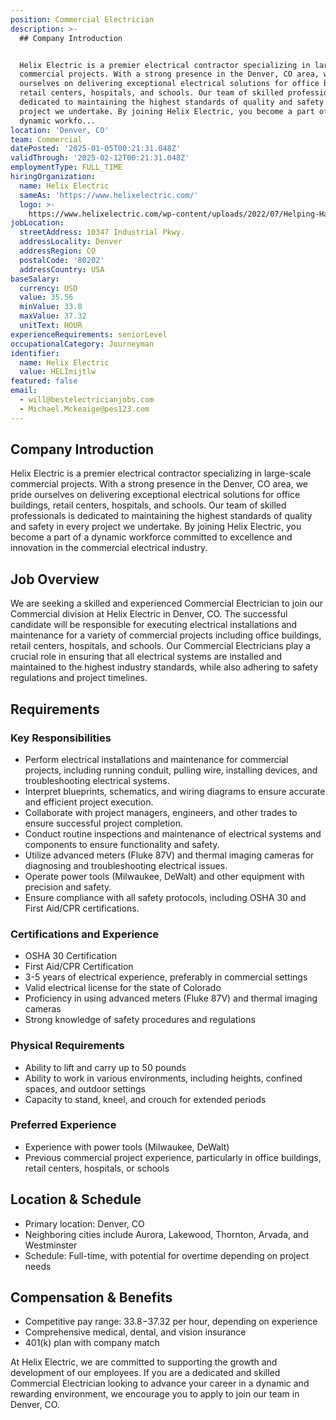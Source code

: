 ```yaml
---
position: Commercial Electrician
description: >-
  ## Company Introduction


  Helix Electric is a premier electrical contractor specializing in large-scale
  commercial projects. With a strong presence in the Denver, CO area, we pride
  ourselves on delivering exceptional electrical solutions for office buildings,
  retail centers, hospitals, and schools. Our team of skilled professionals is
  dedicated to maintaining the highest standards of quality and safety in every
  project we undertake. By joining Helix Electric, you become a part of a
  dynamic workfo...
location: 'Denver, CO'
team: Commercial
datePosted: '2025-01-05T00:21:31.048Z'
validThrough: '2025-02-12T00:21:31.048Z'
employmentType: FULL_TIME
hiringOrganization:
  name: Helix Electric
  sameAs: 'https://www.helixelectric.com/'
  logo: >-
    https://www.helixelectric.com/wp-content/uploads/2022/07/Helping-Hands-Logo_Blue-e1656694113799.jpg
jobLocation:
  streetAddress: 10347 Industrial Pkwy.
  addressLocality: Denver
  addressRegion: CO
  postalCode: '80202'
  addressCountry: USA
baseSalary:
  currency: USD
  value: 35.56
  minValue: 33.8
  maxValue: 37.32
  unitText: HOUR
experienceRequirements: seniorLevel
occupationalCategory: Journeyman
identifier:
  name: Helix Electric
  value: HELImijtlw
featured: false
email:
  - will@bestelectricianjobs.com
  - Michael.Mckeaige@pes123.com
---
```




## Company Introduction

Helix Electric is a premier electrical contractor specializing in large-scale commercial projects. With a strong presence in the Denver, CO area, we pride ourselves on delivering exceptional electrical solutions for office buildings, retail centers, hospitals, and schools. Our team of skilled professionals is dedicated to maintaining the highest standards of quality and safety in every project we undertake. By joining Helix Electric, you become a part of a dynamic workforce committed to excellence and innovation in the commercial electrical industry.

## Job Overview

We are seeking a skilled and experienced Commercial Electrician to join our Commercial division at Helix Electric in Denver, CO. The successful candidate will be responsible for executing electrical installations and maintenance for a variety of commercial projects including office buildings, retail centers, hospitals, and schools. Our Commercial Electricians play a crucial role in ensuring that all electrical systems are installed and maintained to the highest industry standards, while also adhering to safety regulations and project timelines.

## Requirements

### Key Responsibilities

- Perform electrical installations and maintenance for commercial projects, including running conduit, pulling wire, installing devices, and troubleshooting electrical systems.
- Interpret blueprints, schematics, and wiring diagrams to ensure accurate and efficient project execution.
- Collaborate with project managers, engineers, and other trades to ensure successful project completion.
- Conduct routine inspections and maintenance of electrical systems and components to ensure functionality and safety.
- Utilize advanced meters (Fluke 87V) and thermal imaging cameras for diagnosing and troubleshooting electrical issues.
- Operate power tools (Milwaukee, DeWalt) and other equipment with precision and safety.
- Ensure compliance with all safety protocols, including OSHA 30 and First Aid/CPR certifications.

### Certifications and Experience

- OSHA 30 Certification
- First Aid/CPR Certification
- 3-5 years of electrical experience, preferably in commercial settings
- Valid electrical license for the state of Colorado
- Proficiency in using advanced meters (Fluke 87V) and thermal imaging cameras
- Strong knowledge of safety procedures and regulations

### Physical Requirements

- Ability to lift and carry up to 50 pounds
- Ability to work in various environments, including heights, confined spaces, and outdoor settings
- Capacity to stand, kneel, and crouch for extended periods

### Preferred Experience

- Experience with power tools (Milwaukee, DeWalt)
- Previous commercial project experience, particularly in office buildings, retail centers, hospitals, or schools

## Location & Schedule

- Primary location: Denver, CO
- Neighboring cities include Aurora, Lakewood, Thornton, Arvada, and Westminster
- Schedule: Full-time, with potential for overtime depending on project needs

## Compensation & Benefits

- Competitive pay range: $33.8-$37.32 per hour, depending on experience
- Comprehensive medical, dental, and vision insurance
- 401(k) plan with company match

At Helix Electric, we are committed to supporting the growth and development of our employees. If you are a dedicated and skilled Commercial Electrician looking to advance your career in a dynamic and rewarding environment, we encourage you to apply to join our team in Denver, CO.